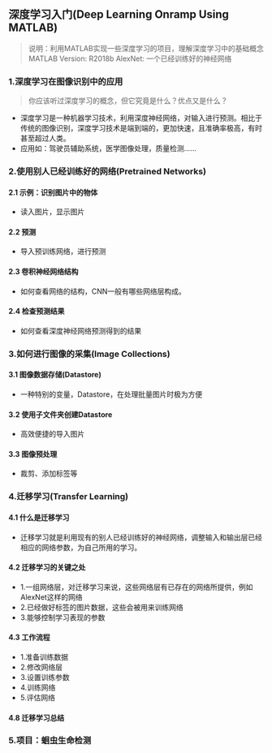 ## 深度学习入门(Deep Learning Onramp Using MATLAB)

> 说明：利用MATLAB实现一些深度学习的项目，理解深度学习中的基础概念<br>
> MATLAB Version: R2018b 
> AlexNet: 一个已经训练好的神经网络

### 1.深度学习在图像识别中的应用
> 你应该听过深度学习的概念，但它究竟是什么？优点又是什么？
- 深度学习是一种机器学习技术，利用深度神经网络，对输入进行预测。相比于传统的图像识别，深度学习技术是端到端的，更加快速，且准确率极高，有时甚至超过人类。
- 应用如：驾驶员辅助系统，医学图像处理，质量检测......

### 2.使用别人已经训练好的网络(Pretrained Networks)
#### 2.1 示例：识别图片中的物体
- 读入图片，显示图片
#### 2.2 预测
- 导入预训练网络，进行预测
#### 2.3 卷积神经网络结构
- 如何查看网络的结构，CNN一般有哪些网络层构成。
#### 2.4 检查预测结果
- 如何查看深度神经网络预测得到的结果

### 3.如何进行图像的采集(Image Collections)
#### 3.1 图像数据存储(Datastore)
- 一种特别的变量，Datastore，在处理批量图片时极为方便
#### 3.2 使用子文件夹创建Datastore
- 高效便捷的导入图片
#### 3.3 图像预处理
- 裁剪、添加标签等

### 4.迁移学习(Transfer Learning)
#### 4.1 什么是迁移学习
- 迁移学习就是利用现有的别人已经训练好的神经网络，调整输入和输出层已经相应的网络参数，为自己所用的学习。
#### 4.2 迁移学习的关键之处
- 1.一组网络层，对迁移学习来说，这些网络层有已存在的网络所提供，例如AlexNet这样的网络
- 2.已经做好标签的图片数据，这些会被用来训练网络
- 3.能够控制学习表现的参数
#### 4.3 工作流程
- 1.准备训练数据
- 2.修改网络层
- 3.设置训练参数
- 4.训练网络
- 5.评估网络
#### 4.8 迁移学习总结

### 5.项目：蛔虫生命检测
